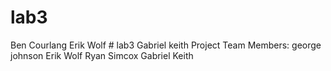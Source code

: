 ﻿# lab3
Ben Courlang
Erik Wolf
﻿# lab3
Gabriel keith 
Project Team Members: george johnson Erik Wolf Ryan Simcox Gabriel Keith
